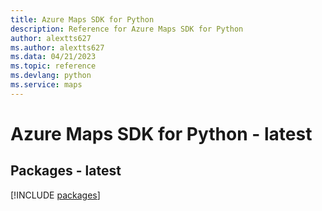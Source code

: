 ```yaml
---
title: Azure Maps SDK for Python
description: Reference for Azure Maps SDK for Python
author: alextts627
ms.author: alextts627
ms.data: 04/21/2023
ms.topic: reference
ms.devlang: python
ms.service: maps
---
```

# Azure Maps SDK for Python - latest
## Packages - latest
[!INCLUDE [packages](maps-index.md)]